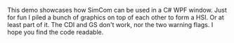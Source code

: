 This demo showcases how SimCom can be used in a C# WPF window. Just for fun I piled a bunch of graphics on top of each other to form a HSI. Or at least part of it.
The CDI and GS don't work, nor the two warning flags.
I hope you find the code readable.
